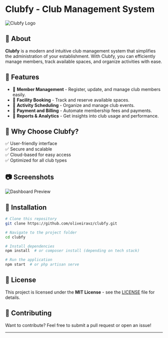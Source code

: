 # Clubfy - Club Management System

![Clubfy Logo](https://via.placeholder.com/600x200?text=Clubfy+Logo)

## 📌 About
**Clubfy** is a modern and intuitive club management system that simplifies the administration of your establishment. With Clubfy, you can efficiently manage members, track available spaces, and organize activities with ease.

## 🚀 Features
- 🔹 **Member Management** - Register, update, and manage club members easily.
- 🔹 **Facility Booking** - Track and reserve available spaces.
- 🔹 **Activity Scheduling** - Organize and manage club events.
- 🔹 **Payment and Billing** - Automate membership fees and payments.
- 🔹 **Reports & Analytics** - Get insights into club usage and performance.

## 🎯 Why Choose Clubfy?
✅ User-friendly interface  
✅ Secure and scalable  
✅ Cloud-based for easy access  
✅ Optimized for all club types  

## 📷 Screenshots
![Dashboard Preview](https://via.placeholder.com/800x400?text=Dashboard+Preview)

## 🔧 Installation
```bash
# Clone this repository
git clone https://github.com/oliveiravz/clubfy.git

# Navigate to the project folder
cd clubfy

# Install dependencies
npm install  # or composer install (depending on tech stack)

# Run the application
npm start  # or php artisan serve
```

## 📄 License
This project is licensed under the **MIT License** - see the [LICENSE](LICENSE) file for details.

## 🤝 Contributing
Want to contribute? Feel free to submit a pull request or open an issue!

---
